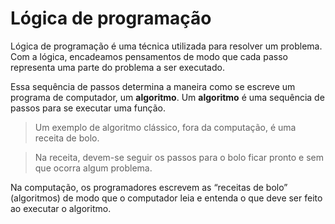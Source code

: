 # Lógica de programação

Lógica de programação é uma técnica utilizada para resolver um problema. Com a lógica, encadeamos pensamentos de modo 
que cada passo representa uma parte do problema a ser executado.

Essa sequência de passos determina a maneira como se escreve um programa de computador, um **algoritmo**.
Um **algoritmo** é uma sequência de passos para se executar uma função.

> Um exemplo de algoritmo clássico, fora da computação, é uma receita de bolo.

> Na receita, devem-se seguir os passos para o bolo ficar pronto e sem que ocorra algum problema.

Na computação, os programadores escrevem as “receitas de bolo” (algoritmos) de modo que o computador leia e entenda 
o que deve ser feito ao executar o algoritmo.
